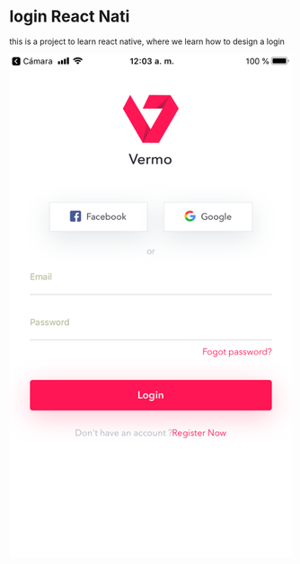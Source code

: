 # login React Nati

this is a project to learn react native, where we learn how to design a login

![logo ](/doc/login.png)
